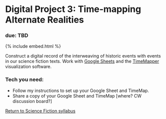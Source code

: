 # Digital Project 3: Time-mapping Alternate Realities

### due: TBD

{% include embed.html %}

Construct a digital record of the interweaving of historic events with events in our science fiction texts. Work with [Google Sheets](https://www.google.com/sheets/about/) and the [TimeMapper](http://timemapper.okfnlabs.org/) visualization software. 


### Tech you need: 
* Follow my instructions to set up your Google Sheet and TimeMap.
* Share a copy of your Google Sheet and TimeMap [where? CW discussion board?]











[Return to Science Fiction syllabus](https://ebeshero.github.io/scienceFiction/)







